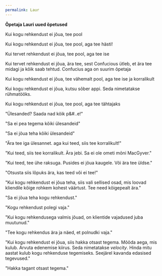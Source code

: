```yaml
---
permalink: Laur
---
```


__Õpetaja Lauri uued õpetused__

Kui kogu rehkendust ei jõua, tee pool

Kui kogu rehkendust ei jõua, tee pool, aga tee hästi!

Kui tervet rehkendust ei jõua, tee pool, aga tee ise

Kui tervet rehkendust ei jõua, ära tee, sest Confucious ütleb, et ära tee midagi ja kõik saab tehtud. Confucius aga on suurim õpetaja

Kui kogu rehkendust ei jõua, tee vähemalt pool, aga tee ise ja korralikult

Kui kogu rehkendust ei jõua, kutsu sõber appi. Seda nimetatakse rühmatööks. 

Kui kogu rehkendust ei jõua, tee pool, aga tee tähtajaks

"Ülesanded? Saada nad kõik p&#..e!"

"Sa ei pea tegema kõiki ülesandeid"

"Sa ei jõua teha kõiki ülesandeid"

"Ära tee iga ülesannet. aga kui teed, siis tee korralikult!"

"Kui teed, siis tee korralikult. Ära jebi. Sa ei ole ometi mõni MacGyver."

"Kui teed, tee ühe raksuga. Pusides ei jõua kaugele. Või ära tee üldse."

"Otsusta siis lõpuks ära, kas teed või ei tee!"

"Kui kogu rehkendust ei jõua teha, siis vali sellised osad, mis loovad kliendile kõige rohkem kohest väärtust. Tee need kõigepealt ära."

"Sa ei jõua teha kogu rehkendust."

"Kogu rehkendust polegi vaja."

"Kui kogu rehkendusega valmis jõuad, on klientide vajadused juba muutunud."

"Tee kogu rehkendus ära ja näed, et polnudki vaja."

"Kui kogu rehkendust ei jõua, siis hakka otsast tegema. Mõõda aega, mis kulub. Arvuta edenemise kiirus. Seda nimetatakse _velocity_. Hinda mitu aastat kulub kogu rehkenduse tegemiseks. Seejärel kavanda edasised tegevused."

"Hakka tagant otsast tegema."


